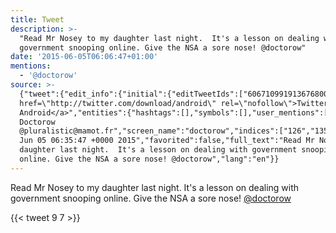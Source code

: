 ```yaml
---
title: Tweet
description: >-
  "Read Mr Nosey to my daughter last night.  It's a lesson on dealing with
  government snooping online. Give the NSA a sore nose! @doctorow"
date: '2015-06-05T06:06:47+01:00'
mentions:
  - '@doctorow'
source: >-
  {"tweet":{"edit_info":{"initial":{"editTweetIds":["606710991913676800"],"editableUntil":"2015-06-05T07:35:47.274Z","editsRemaining":"5","isEditEligible":true}},"retweeted":false,"source":"<a
  href=\"http://twitter.com/download/android\" rel=\"nofollow\">Twitter for
  Android</a>","entities":{"hashtags":[],"symbols":[],"user_mentions":[{"name":"Cory
  Doctorow
  @pluralistic@mamot.fr","screen_name":"doctorow","indices":["126","135"],"id_str":"2729061","id":"2729061"}],"urls":[]},"display_text_range":["0","135"],"favorite_count":"9","id_str":"606710991913676800","truncated":false,"retweet_count":"7","id":"606710991913676800","created_at":"Fri
  Jun 05 06:35:47 +0000 2015","favorited":false,"full_text":"Read Mr Nosey to my
  daughter last night.  It's a lesson on dealing with government snooping
  online. Give the NSA a sore nose! @doctorow","lang":"en"}}
---
```

Read Mr Nosey to my daughter last night.  It's a lesson on dealing with government snooping online. Give the NSA a sore nose! [@doctorow](https://twitter.com/@doctorow)
    
{{< tweet 9 7 >}}
    
